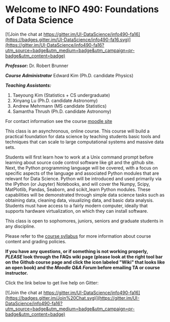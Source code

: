 # Welcome to INFO 490: Foundations of Data Science #

[![Join the chat at https://gitter.im/UI-DataScience/info490-fa16](https://badges.gitter.im/UI-DataScience/info490-fa16.svg)](https://gitter.im/UI-DataScience/info490-fa16?utm_source=badge&utm_medium=badge&utm_campaign=pr-badge&utm_content=badge)

***Professor:*** Dr. Robert Brunner

***Course Administrator*** Edward Kim (Ph.D. candidate  Physics)

***Teaching Assistants:*** 

1. Taeyoung Kim (Statistics + CS undergraduate)
2. Xinyang Lu (Ph.D. candidate Astronomy)
3. Andrew Mehrmann (MS candidate Statistics)
4. Samantha Thrush (Ph.D. candidate Astronomy)

For contact information see the course [moodle site](https://learn.illinois.edu/mod/forum/discuss.php?d=1090661)

This class is an asynchronous, online course. This course will build a practical foundation for data science
by teaching students basic tools and techniques that can scale to large computational systems and massive data sets.

Students will first learn how to work at a Unix command prompt before learning about source code control software 
like git and the github site. Next, the Python programming language will be covered, with a focus on specific aspects
of the language and associated Python modules that are relevant for Data Science. Python will be introduced and used
primarily via the IPython (or Jupyter) Notebooks, and will cover the Numpy, Scipy, MatPlotlib, Pandas, Seaborn, and
scikit_learn Python modules. These capabilities will be demonstrated through simple data science tasks such as obtaining data,
cleaning data, visualizing data, and basic data analysis. Students must have access to a fairly modern computer, ideally 
that supports hardware virtualization, on which they can install software. 

This class is open to sophomores, juniors, seniors and graduate students in any discipline.

Please refer to the [course syllabus](orientation/syllabus.md) for more information about course content and grading policies.

**If you have any questions, or if something is not working properly, *PLEASE* look through the FAQs wiki page (please look at the right tool bar on the Github course page and click the icon labeled "Wiki" that looks like an open book) and the _Moodle Q&A Forum_ before emailing TA or course instructor.**

Click the link below to get live help on Gitter:

[![Join the chat at https://gitter.im/UI-DataScience/info490-fa16](https://badges.gitter.im/Join%20Chat.svg)](https://gitter.im/UI-DataScience/info490-fa16?utm_source=badge&utm_medium=badge&utm_campaign=pr-badge&utm_content=badge)
